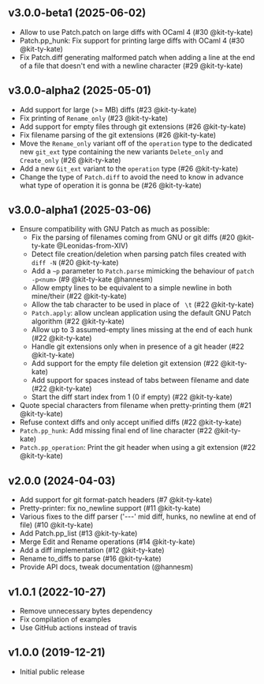 ## v3.0.0-beta1 (2025-06-02)

* Allow to use Patch.patch on large diffs with OCaml 4 (#30 @kit-ty-kate)
* Patch.pp\_hunk: Fix support for printing large diffs with OCaml 4 (#30 @kit-ty-kate)
* Fix Patch.diff generating malformed patch when adding a line at the end of a file that doesn't end with a newline character (#29 @kit-ty-kate)

## v3.0.0-alpha2 (2025-05-01)

* Add support for large (>= MB) diffs (#23 @kit-ty-kate)
* Fix printing of `Rename_only` (#23 @kit-ty-kate)
* Add support for empty files through git extensions (#26 @kit-ty-kate)
* Fix filename parsing of the git extensions (#26 @kit-ty-kate)
* Move the `Rename_only` variant off of the `operation` type to the dedicated
  new `git_ext` type containing the new variants `Delete_only` and
  `Create_only` (#26 @kit-ty-kate)
* Add a new `Git_ext` variant to the `operation` type (#26 @kit-ty-kate)
* Change the type of `Patch.diff` to avoid the need to know in advance
  what type of operation it is gonna be (#26 @kit-ty-kate)

## v3.0.0-alpha1 (2025-03-06)

* Ensure compatibility with GNU Patch as much as possible:
  * Fix the parsing of filenames coming from GNU or git diffs (#20 @kit-ty-kate @Leonidas-from-XIV)
  * Detect file creation/deletion when parsing patch files created with `diff -N` (#20 @kit-ty-kate)
  * Add a `~p` parameter to `Patch.parse` mimicking the behaviour of `patch -p<num>` (#9 @kit-ty-kate @hannesm)
  * Allow empty lines to be equivalent to a simple newline in both mine/their (#22 @kit-ty-kate)
  * Allow the tab character to be used in place of ` \t` (#22 @kit-ty-kate)
  * `Patch.apply`: allow unclean application using the default GNU Patch algorithm (#22 @kit-ty-kate)
  * Allow up to 3 assumed-empty lines missing at the end of each hunk (#22 @kit-ty-kate)
  * Handle git extensions only when in presence of a git header (#22 @kit-ty-kate)
  * Add support for the empty file deletion git extension (#22 @kit-ty-kate)
  * Add support for spaces instead of tabs between filename and date (#22 @kit-ty-kate)
  * Start the diff start index from 1 (0 if empty) (#22 @kit-ty-kate)
* Quote special characters from filename when pretty-printing them (#21 @kit-ty-kate)
* Refuse context diffs and only accept unified diffs (#22 @kit-ty-kate)
* `Patch.pp_hunk`: Add missing final end of line character (#22 @kit-ty-kate)
* `Patch.pp_operation`: Print the git header when using a git extension (#22 @kit-ty-kate)

## v2.0.0 (2024-04-03)

* Add support for git format-patch headers (#7 @kit-ty-kate)
* Pretty-printer: fix no_newline support (#11 @kit-ty-kate)
* Various fixes to the diff parser ('---' mid diff, hunks, no newline at end
  of file) (#10 @kit-ty-kate)
* Add Patch.pp_list (#13 @kit-ty-kate)
* Merge Edit and Rename operations (#14 @kit-ty-kate)
* Add a diff implementation (#12 @kit-ty-kate)
* Rename to_diffs to parse (#16 @kit-ty-kate)
* Provide API docs, tweak documentation (@hannesm)

## v1.0.1 (2022-10-27)

* Remove unnecessary bytes dependency
* Fix compilation of examples
* Use GitHub actions instead of travis

## v1.0.0 (2019-12-21)

* Initial public release

